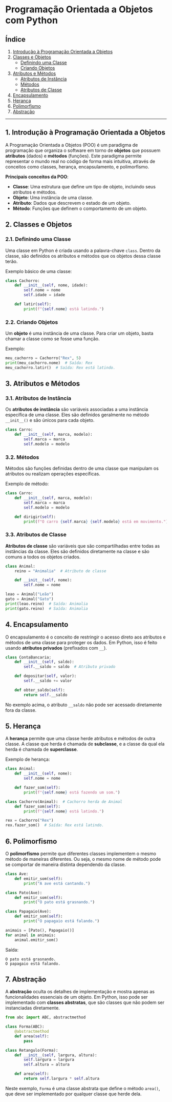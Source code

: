 # Programação Orientada a Objetos com Python

## Índice
1. [Introdução à Programação Orientada a Objetos](#1-introdução-à-programação-orientada-a-objetos)
2. [Classes e Objetos](#2-classes-e-objetos)
   - [Definindo uma Classe](#21-definindo-uma-classe)
   - [Criando Objetos](#22-criando-objetos)
3. [Atributos e Métodos](#3-atributos-e-métodos)
   - [Atributos de Instância](#31-atributos-de-instância)
   - [Métodos](#32-métodos)
   - [Atributos de Classe](#33-atributos-de-classe)
4. [Encapsulamento](#4-encapsulamento)
5. [Herança](#5-herança)
6. [Polimorfismo](#6-polimorfismo)
7. [Abstração](#7-abstração)

---

## 1. Introdução à Programação Orientada a Objetos

A Programação Orientada a Objetos (POO) é um paradigma de programação que organiza o software em torno de **objetos** que possuem **atributos** (dados) e **métodos** (funções). Este paradigma permite representar o mundo real no código de forma mais intuitiva, através de conceitos como classes, herança, encapsulamento, e polimorfismo.

**Principais conceitos da POO**:
- **Classe**: Uma estrutura que define um tipo de objeto, incluindo seus atributos e métodos.
- **Objeto**: Uma instância de uma classe.
- **Atributo**: Dados que descrevem o estado de um objeto.
- **Método**: Funções que definem o comportamento de um objeto.

## 2. Classes e Objetos

### 2.1. Definindo uma Classe
Uma classe em Python é criada usando a palavra-chave `class`. Dentro da classe, são definidos os atributos e métodos que os objetos dessa classe terão.

Exemplo básico de uma classe:
```python
class Cachorro:
    def __init__(self, nome, idade):
        self.nome = nome
        self.idade = idade

    def latir(self):
        print(f"{self.nome} está latindo.")
```

### 2.2. Criando Objetos
Um **objeto** é uma instância de uma classe. Para criar um objeto, basta chamar a classe como se fosse uma função.

Exemplo:
```python
meu_cachorro = Cachorro("Rex", 5)
print(meu_cachorro.nome)  # Saída: Rex
meu_cachorro.latir()  # Saída: Rex está latindo.
```

## 3. Atributos e Métodos

### 3.1. Atributos de Instância
Os **atributos de instância** são variáveis associadas a uma instância específica de uma classe. Eles são definidos geralmente no método `__init__()` e são únicos para cada objeto.

```python
class Carro:
    def __init__(self, marca, modelo):
        self.marca = marca
        self.modelo = modelo
```

### 3.2. Métodos
Métodos são funções definidas dentro de uma classe que manipulam os atributos ou realizam operações específicas.

Exemplo de método:
```python
class Carro:
    def __init__(self, marca, modelo):
        self.marca = marca
        self.modelo = modelo

    def dirigir(self):
        print(f"O carro {self.marca} {self.modelo} está em movimento.")
```

### 3.3. Atributos de Classe
**Atributos de classe** são variáveis que são compartilhadas entre todas as instâncias da classe. Eles são definidos diretamente na classe e são comuns a todos os objetos criados.

```python
class Animal:
    reino = "Animalia"  # Atributo de classe

    def __init__(self, nome):
        self.nome = nome
```

```python
leao = Animal("Leão")
gato = Animal("Gato")
print(leao.reino)  # Saída: Animalia
print(gato.reino)  # Saída: Animalia
```

## 4. Encapsulamento
O encapsulamento é o conceito de restringir o acesso direto aos atributos e métodos de uma classe para proteger os dados. Em Python, isso é feito usando **atributos privados** (prefixados com `__`).

```python
class ContaBancaria:
    def __init__(self, saldo):
        self.__saldo = saldo  # Atributo privado

    def depositar(self, valor):
        self.__saldo += valor

    def obter_saldo(self):
        return self.__saldo
```

No exemplo acima, o atributo `__saldo` não pode ser acessado diretamente fora da classe.

## 5. Herança
A **herança** permite que uma classe herde atributos e métodos de outra classe. A classe que herda é chamada de **subclasse**, e a classe da qual ela herda é chamada de **superclasse**.

Exemplo de herança:
```python
class Animal:
    def __init__(self, nome):
        self.nome = nome

    def fazer_som(self):
        print(f"{self.nome} está fazendo um som.")

class Cachorro(Animal):  # Cachorro herda de Animal
    def fazer_som(self):
        print(f"{self.nome} está latindo.")
```

```python
rex = Cachorro("Rex")
rex.fazer_som()  # Saída: Rex está latindo.
```

## 6. Polimorfismo
O **polimorfismo** permite que diferentes classes implementem o mesmo método de maneiras diferentes. Ou seja, o mesmo nome de método pode se comportar de maneira distinta dependendo da classe.

```python
class Ave:
    def emitir_som(self):
        print("A ave está cantando.")

class Pato(Ave):
    def emitir_som(self):
        print("O pato está grasnando.")

class Papagaio(Ave):
    def emitir_som(self):
        print("O papagaio está falando.")
```

```python
animais = [Pato(), Papagaio()]
for animal in animais:
    animal.emitir_som()
```
Saída:
```
O pato está grasnando.
O papagaio está falando.
```

## 7. Abstração
A **abstração** oculta os detalhes de implementação e mostra apenas as funcionalidades essenciais de um objeto. Em Python, isso pode ser implementado com **classes abstratas**, que são classes que não podem ser instanciadas diretamente.

```python
from abc import ABC, abstractmethod

class Forma(ABC):
    @abstractmethod
    def area(self):
        pass

class Retangulo(Forma):
    def __init__(self, largura, altura):
        self.largura = largura
        self.altura = altura

    def area(self):
        return self.largura * self.altura
```

Neste exemplo, `Forma` é uma classe abstrata que define o método `area()`, que deve ser implementado por qualquer classe que herde dela.